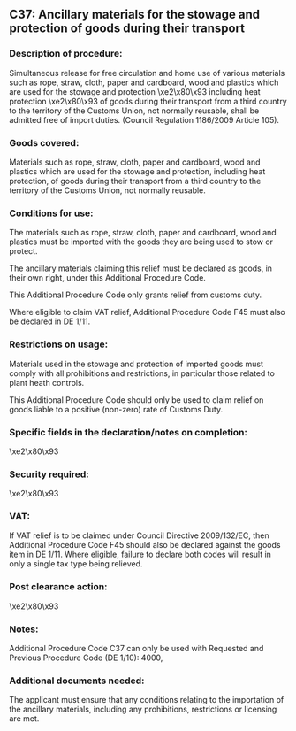 C37: Ancillary materials for the stowage and protection of goods during their transport
---------------------------------------------------------------------------------------

### Description of procedure:

Simultaneous release for free circulation and home use of various materials such as rope, straw, cloth, paper and cardboard, wood and plastics which are used for the stowage and protection \xe2\x80\x93 including heat protection \xe2\x80\x93 of goods during their transport from a third country to the territory of the Customs Union, not normally reusable, shall be admitted free of import duties. (Council Regulation 1186/2009 Article 105).

### Goods covered:

Materials such as rope, straw, cloth, paper and cardboard, wood and plastics which are used for the stowage and protection, including heat protection, of goods during their transport from a third country to the territory of the Customs Union, not normally reusable.

### Conditions for use:

The materials such as rope, straw, cloth, paper and cardboard, wood and plastics must be imported with the goods they are being used to stow or protect.

The ancillary materials claiming this relief must be declared as goods, in their own right, under this Additional Procedure Code.

This Additional Procedure Code only grants relief from customs duty.

Where eligible to claim VAT relief, Additional Procedure Code F45 must also be declared in DE 1/11.

### Restrictions on usage:

Materials used in the stowage and protection of imported goods must comply with all prohibitions and restrictions, in particular those related to plant heath controls.

This Additional Procedure Code should only be used to claim relief on goods liable to a positive (non-zero) rate of Customs Duty.

### Specific fields in the declaration/notes on completion:

\xe2\x80\x93

### Security required:

\xe2\x80\x93

### VAT:

If VAT relief is to be claimed under Council Directive 2009/132/EC, then Additional Procedure Code F45 should also be declared against the goods item in DE 1/11. Where eligible, failure to declare both codes will result in only a single tax type being relieved.

### Post clearance action:

\xe2\x80\x93

### Notes:

Additional Procedure Code C37 can only be used with Requested and Previous Procedure Code (DE 1/10): 4000,

### Additional documents needed:

The applicant must ensure that any conditions relating to the importation of the ancillary materials, including any prohibitions, restrictions or licensing are met.

